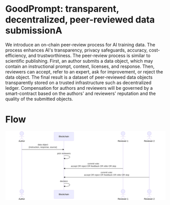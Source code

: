 # GoodPrompt: transparent, decentralized, peer-reviewed data submissionA

We introduce an on-chain peer-review process for AI training data. The process enhances AI's transparency, privacy safeguards, accuracy, cost-efficiency, and trustworthiness. The peer-review process is similar to scientific publishing. First, an author submits a data object, which may contain an instructional prompt, context, licenses, and response. Then, reviewers can accept, refer to an expert, ask for improvement, or reject the data object. The final result is a dataset of peer-reviewed data objects transparently stored on a trusted infrastructure such as decentralized ledger. Compensation for authors and reviewers will be governed by a smart-contract based on the authors' and reviewers' reputation and the quality of the submitted objects.

# Flow

![ux](visuals/ux.svg)

